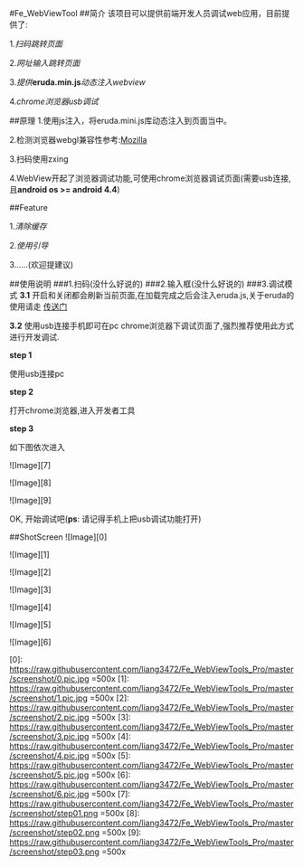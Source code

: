 #Fe_WebViewTool
##简介
该项目可以提供前端开发人员调试web应用，目前提供了:

1.*扫码跳转页面*

2.*网址输入跳转页面*

3.*提供***eruda.min.js***动态注入webview*

4.*chrome浏览器usb调试*

##原理
1.使用js注入，将eruda.mini.js库动态注入到页面当中。

2.检测浏览器webgl兼容性参考:[Mozilla](https://developer.mozilla.org/en-US/Learn/WebGL/By_example/Detect_WebGL)

3.扫码使用zxing

4.WebView开起了浏览器调试功能,可使用chrome浏览器调试页面(需要usb连接,且**android os >= android 4.4**)

##Feature

1.*清除缓存*

2.*使用引导*

3......(欢迎提建议)

##使用说明
###1.扫码(没什么好说的)
###2.输入框(没什么好说的)
###3.调试模式
**3.1** 开启和关闭都会刷新当前页面,在加载完成之后会注入eruda.js,关于eruda的使用请走 [传送门](https://github.com/liriliri/eruda/blob/master/doc/Readme_CH.md)

**3.2** 使用usb连接手机即可在pc chrome浏览器下调试页面了,强烈推荐使用此方式进行开发调试. 

**step 1**

使用usb连接pc

**step 2**

打开chrome浏览器,进入开发者工具

**step 3**

如下图依次进入

![Image][7]

![Image][8]

![Image][9]

OK, 开始调试吧(**ps**: 请记得手机上把usb调试功能打开)


##ShotScreen
![Image][0]

![Image][1]

![Image][2]

![Image][3]

![Image][4]

![Image][5]

![Image][6]

[0]: https://raw.githubusercontent.com/liang3472/Fe_WebViewTools_Pro/master/screenshot/0.pic.jpg =500x
[1]: https://raw.githubusercontent.com/liang3472/Fe_WebViewTools_Pro/master/screenshot/1.pic.jpg =500x
[2]: https://raw.githubusercontent.com/liang3472/Fe_WebViewTools_Pro/master/screenshot/2.pic.jpg =500x
[3]: https://raw.githubusercontent.com/liang3472/Fe_WebViewTools_Pro/master/screenshot/3.pic.jpg =500x
[4]: https://raw.githubusercontent.com/liang3472/Fe_WebViewTools_Pro/master/screenshot/4.pic.jpg =500x
[5]: https://raw.githubusercontent.com/liang3472/Fe_WebViewTools_Pro/master/screenshot/5.pic.jpg =500x
[6]: https://raw.githubusercontent.com/liang3472/Fe_WebViewTools_Pro/master/screenshot/6.pic.jpg =500x
[7]: https://raw.githubusercontent.com/liang3472/Fe_WebViewTools_Pro/master/screenshot/step01.png =500x
[8]: https://raw.githubusercontent.com/liang3472/Fe_WebViewTools_Pro/master/screenshot/step02.png =500x
[9]: https://raw.githubusercontent.com/liang3472/Fe_WebViewTools_Pro/master/screenshot/step03.png =500x

